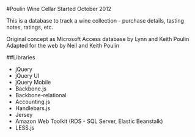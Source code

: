 #Poulin Wine Cellar
Started October 2012

This is a database to track a wine collection - purchase details, tasting notes, ratings, etc. 

Original concept as Microsoft Access database by Lynn and Keith Poulin 
Adapted for the web by Neil and Keith Poulin

##Libraries
* jQuery
* jQuery UI
* jQuery Mobile
* Backbone.js
* Backbone-relational
* Accounting.js
* Handlebars.js
* Jersey
* Amazon Web Toolkit (RDS - SQL Server, Elastic Beanstalk)
* LESS.js